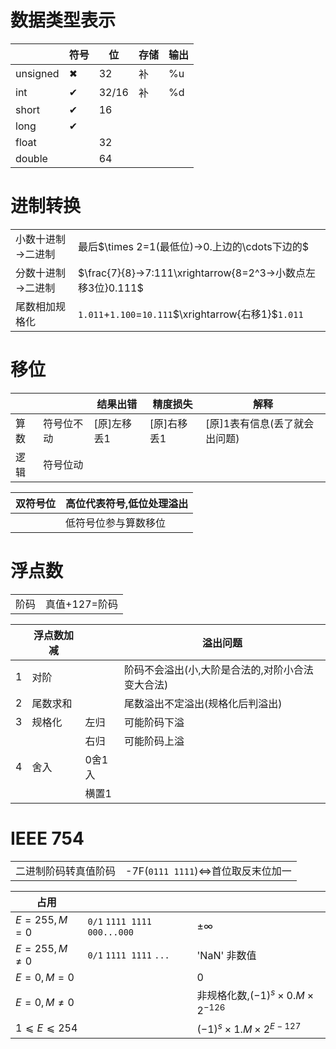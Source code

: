 # 数据类型表示

||符号|位|存储|输出|
|-|-|-|-|-|
|unsigned|✖|32|补|%u|
|int|✔|32/16|补|%d|
|short|✔|16|
|long|✔|
|float||32|
|double||64|

# 进制转换

|||
|-|-|
|小数十进制→二进制|最后$\times 2=1(最低位)→0.上边的\cdots下边的$
|分数十进制→二进制|$\frac{7}{8}→7:111\xrightarrow{8=2^3→小数点左移3位}0.111$
|尾数相加规格化|`1.011`+`1.100`=`10.111`$\xrightarrow{右移1}$`1.011`

# 移位

|||结果出错|精度损失|解释|
|-|-|-|-|-|
|算数|符号位不动|[原]左移丢1|[原]右移丢1|[原]1表有信息(丢了就会出问题)|
|逻辑|符号位动|

|双符号位|高位代表符号,低位处理溢出|
|-|-|
||低符号位参与算数移位|

# 浮点数

|||
|-|-|
|阶码|真值+127=阶码|

||浮点数加减||溢出问题|
|-|-|-|-|
|1|对阶||阶码不会溢出(小,大阶是合法的,对阶小合法变大合法)|
|2|尾数求和||尾数溢出不定溢出(规格化后判溢出)
|3|规格化|左归|可能阶码下溢
|||右归|可能阶码上溢
|4|舍入|0舍1入
|||横置1|

# IEEE 754

|||
|-|-|
|二进制阶码转真值阶码|-7F(`0111 1111`)⇔首位取反末位加一|

|占用|||
|-|-|-|
|$E=255,M=0$|`0/1` `1111 1111` `000...000`|$±∞$|
|$E=255,M\neq 0$|`0/1` `1111 1111` `...`|'NaN' 非数值|
|$E=0,M=0$||$0$|
|$E=0,M\neq 0$||非规格化数,$(-1)^{s}\times0.M\times 2^{-126}$|
|$1⩽E⩽254$||$(-1)^{s}\times 1.M\times 2^{E-127}$|